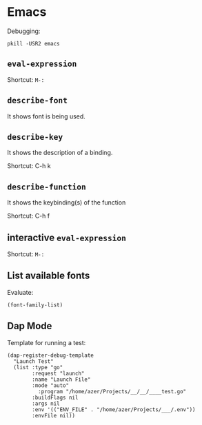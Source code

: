 # Emacs

Debugging:

```
pkill -USR2 emacs 
```


## `eval-expression`

Shortcut: `M-:`

## `describe-font`

It shows font is being used.

## `describe-key`

It shows the description of a binding.

Shortcut: C-h k

## `describe-function`

It shows the keybinding(s) of the function

Shortcut: C-h f

## interactive `eval-expression`

Shortcut: `M-:`

## List available fonts

Evaluate:

```elisp
(font-family-list)
```

## Dap Mode 

Template for running a test:

```elisp
(dap-register-debug-template
  "Launch Test"
  (list :type "go"
        :request "launch"
        :name "Launch File"
        :mode "auto"
	      :program "/home/azer/Projects/__/__/____test.go"
        :buildFlags nil
        :args nil
      	:env '(("ENV_FILE" . "/home/azer/Projects/___/.env"))
        :envFile nil))
```
